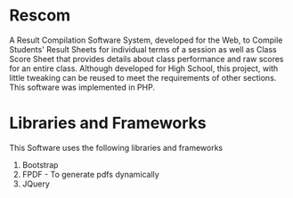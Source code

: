 # Rescom
A Result Compilation Software System, developed for the Web, to Compile Students' Result Sheets for individual terms of a session as well as Class Score Sheet that provides details about class performance and raw scores for an entire class. Although developed for High School, this project, with little tweaking can be reused to meet the requirements of other sections. This software was implemented in PHP.

# Libraries and Frameworks
This Software uses the following libraries and frameworks
1. Bootstrap
2. FPDF - To generate pdfs dynamically
3. JQuery
